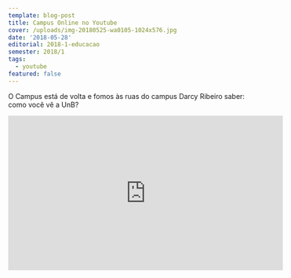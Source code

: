 ```yaml
---
template: blog-post
title: Campus Online no Youtube
cover: /uploads/img-20180525-wa0105-1024x576.jpg
date: '2018-05-28'
editorial: 2018-1-educacao
semester: 2018/1
tags:
  - youtube
featured: false
---
```

O Campus está de volta e fomos às ruas do campus Darcy Ribeiro saber: como você vê a UnB?

<iframe width="560" height="315" src="https://www.youtube.com/embed/9zZlvQMWii8" frameborder="0" allow="autoplay; encrypted-media" allowfullscreen></iframe>
